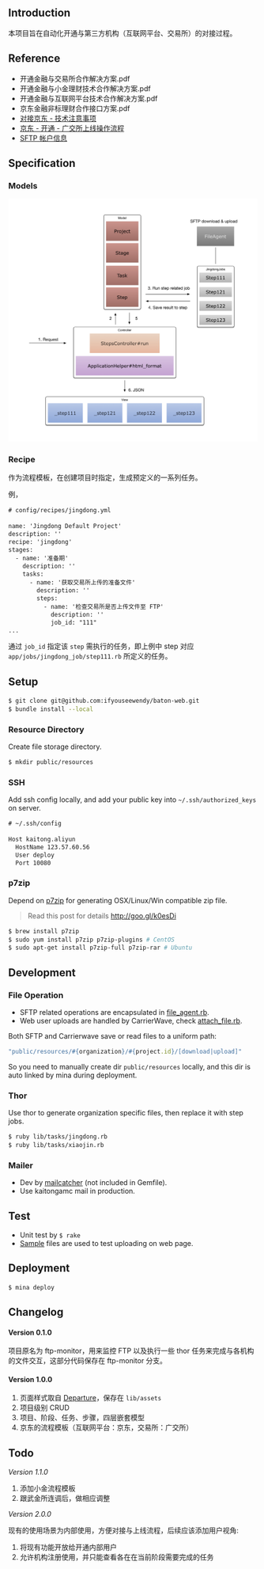 ## Introduction

本项目旨在自动化开通与第三方机构（互联网平台、交易所）的对接过程。

## Reference

+ 开通金融与交易所合作解决方案.pdf
+ 开通金融与小金理财技术合作解决方案.pdf
+ 开通金融与互联网平台技术合作解决方案.pdf
+ 京东金融非标理财合作接口方案.pdf
+ [对接京东 - 技术注意事项](https://quip.com/WLduAlYbiBPH)
+ [京东 - 开通 - 广交所上线操作流程](https://quip.com/ClscABmJ9SGn)
+ [SFTP 帐户信息](https://quip.com/LKnJAgidOEs5)

## Specification

### Models

![structure.v1](doc/structure.v1.png)

### Recipe

作为流程模板，在创建项目时指定，生成预定义的一系列任务。

例，

```
# config/recipes/jingdong.yml

name: 'Jingdong Default Project'
description: ''
recipe: 'jingdong'
stages:
  - name: '准备期'
    description: ''
    tasks:
      - name: '获取交易所上传的准备文件'
        description: ''
        steps:
          - name: '检查交易所是否上传文件至 FTP'
            description: ''
            job_id: "111"
...
```

通过 `job_id` 指定该 `step` 需执行的任务，即上例中 step 对应 `app/jobs/jingdong_job/step111.rb` 所定义的任务。

## Setup

```sh
$ git clone git@github.com:ifyouseewendy/baton-web.git
$ bundle install --local
```

### Resource Directory

Create file storage directory.

```sh
$ mkdir public/resources
```

### SSH

Add ssh config locally, and add your public key into `~/.ssh/authorized_keys` on server.

```
# ~/.ssh/config

Host kaitong.aliyun
  HostName 123.57.60.56
  User deploy
  Port 10080
```

### p7zip

Depend on [p7zip](https://wiki.archlinux.org/index.php/P7zip) for generating OSX/Linux/Win compatible zip file.

> Read this post for details http://goo.gl/k0esDi

```sh
$ brew install p7zip
$ sudo yum install p7zip p7zip-plugins # CentOS
$ sudo apt-get install p7zip-full p7zip-rar # Ubuntu
```

## Development

### File Operation

+ SFTP related operations are encapsulated in [file_agent.rb](/app/jobs/file_agent.rb).
+ Web user uploads are handled by CarrierWave, check [attach_file.rb](app/models/attach_file.rb).

Both SFTP and Carrierwave save or read files to a uniform path:

```ruby
"public/resources/#{organization}/#{project.id}/[download|upload]"
```

So you need to manually create dir `public/resources` locally, and this dir is auto linked by mina during deployment.

### Thor

Use thor to generate organization specific files, then replace it with step jobs.

```sh
$ ruby lib/tasks/jingdong.rb
$ ruby lib/tasks/xiaojin.rb
```

### Mailer

+ Dev by [mailcatcher](http://mailcatcher.me/) (not included in Gemfile).
+ Use kaitongamc mail in production.


## Test

+ Unit test by `$ rake`
+ [Sample](samples/) files are used to test uploading on web page.


## Deployment

```sh
$ mina deploy
```


## Changelog

#### Version 0.1.0

项目原名为 ftp-monitor，用来监控 FTP 以及执行一些 thor 任务来完成与各机构的文件交互，这部分代码保存在 ftp-monitor 分支。

#### Version 1.0.0

1. 页面样式取自 [Departure](https://tryblocks.com/departure/index.html)，保存在 `lib/assets`
1. 项目级别 CRUD
2. 项目、阶段、任务、步骤，四层嵌套模型
3. 京东的流程模板（互联网平台：京东，交易所：广交所）

## Todo

*Version 1.1.0*

1. 添加小金流程模板
2. 跟武金所连调后，做相应调整

*Version 2.0.0*

现有的使用场景为内部使用，方便对接与上线流程，后续应该添加用户视角:

1. 将现有功能开放给开通内部用户
2. 允许机构注册使用，并只能查看各在在当前阶段需要完成的任务
